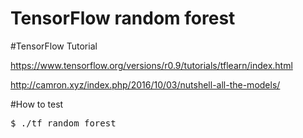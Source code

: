 # TensorFlow random forest

#TensorFlow
Tutorial

https://www.tensorflow.org/versions/r0.9/tutorials/tflearn/index.html

http://camron.xyz/index.php/2016/10/03/nutshell-all-the-models/


#How to test
<pre>
$ ./tf_random_forest
</pre>


